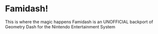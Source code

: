 # Famidash!
This is where the magic happens
Famidash is an UNOFFICIAL backport of Geometry Dash for the Nintendo Entertainment System
